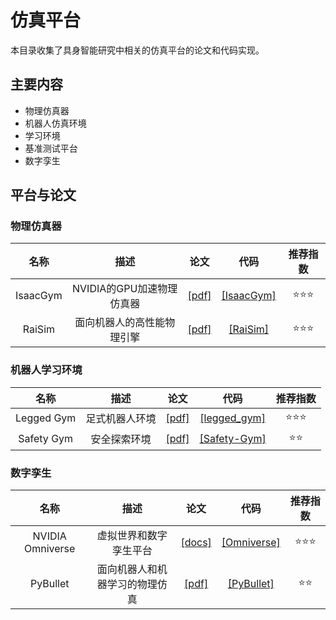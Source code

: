 # 仿真平台

本目录收集了具身智能研究中相关的仿真平台的论文和代码实现。

## 主要内容

- 物理仿真器
- 机器人仿真环境
- 学习环境
- 基准测试平台
- 数字孪生

## 平台与论文

### 物理仿真器

|名称|描述|论文|代码|推荐指数|
|:---:|:---:|:---:|:---:|:---:|
|IsaacGym|NVIDIA的GPU加速物理仿真器|[[pdf]](https://arxiv.org/abs/2108.10470)|[[IsaacGym]](https://github.com/NVIDIA-Omniverse/IsaacGymEnvs) |⭐️⭐️⭐️|
|RaiSim|面向机器人的高性能物理引擎|[[pdf]](https://arxiv.org/abs/2011.08924)|[[RaiSim]](https://github.com/raisimTech/raisimLib) |⭐️⭐️⭐️|

### 机器人学习环境

|名称|描述|论文|代码|推荐指数|
|:---:|:---:|:---:|:---:|:---:|
|Legged Gym|足式机器人环境|[[pdf]](https://arxiv.org/abs/2109.11978)|[[legged_gym]](https://github.com/leggedrobotics/legged_gym) |⭐️⭐️⭐️|
|Safety Gym|安全探索环境|[[pdf]](https://arxiv.org/abs/1910.09465)|[[Safety-Gym]](https://github.com/openai/safety-gym) |⭐️⭐️|

### 数字孪生

|名称|描述|论文|代码|推荐指数|
|:---:|:---:|:---:|:---:|:---:|
|NVIDIA Omniverse|虚拟世界和数字孪生平台|[[docs]](https://docs.omniverse.nvidia.com/)|[[Omniverse]](https://github.com/NVIDIA-Omniverse) |⭐️⭐️⭐️|
|PyBullet|面向机器人和机器学习的物理仿真|[[pdf]](https://arxiv.org/abs/2108.10470)|[[PyBullet]](https://github.com/bulletphysics/bullet3) |⭐️⭐️|